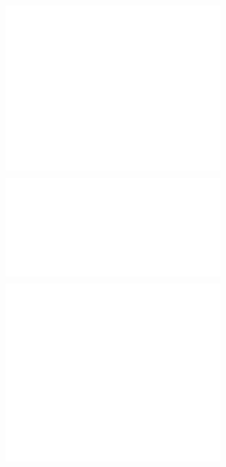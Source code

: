 <p align="center">
  <img src="/github-metrics.svg" alt="Metrics" width="500">
</p>
<p align="center">
  <img src="/metrics.plugin.isocalendar.svg" alt="Contributions" width="500">
</p>
<p align="center">
  <a href="https://stories.ldwid.com/">
    <img src="/metrics.plugin.rss.svg" alt="RSS" width="500">
  </a>
</p>

